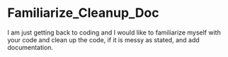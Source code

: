 # Familiarize_Cleanup_Doc
I am just getting back to coding and I would like to familiarize myself with your code and clean up the code, if it is messy as stated, and add documentation.
